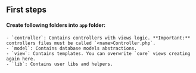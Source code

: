 ## First steps

#### Create following folders into `app` folder:
	- `controller`: Contains controllers with views logic. **Important:** controllers files must be called `<name>Controller.php`.
	- `model`: Contains database models abstractions.
	- `view`: Contains templates. You can overwrite `core` views creating again here.
	- `lib`: Contains user libs and helpers.
